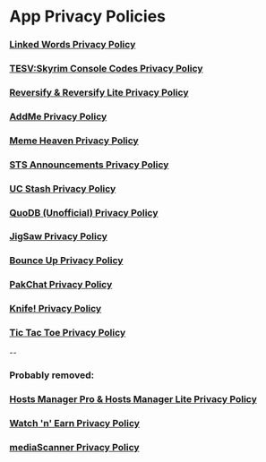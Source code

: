 # App Privacy Policies

### [Linked Words Privacy Policy](https://github.com/AwaisKing/PPs/blob/master/LinkedWords.md)

### [TESV:Skyrim Console Codes Privacy Policy](https://github.com/AwaisKing/PPs/blob/master/Skyrim.md)

### [Reversify & Reversify Lite Privacy Policy](https://github.com/AwaisKing/PPs/blob/master/Reversify.md)

### [AddMe Privacy Policy](https://github.com/AwaisKing/PPs/blob/master/AddMe.md)

### [Meme Heaven Privacy Policy](https://github.com/AwaisKing/PPs/blob/master/MemeHeaven.md)

### [STS Announcements Privacy Policy](https://github.com/AwaisKing/PPs/blob/master/STS_Announce.md)

### [UC Stash Privacy Policy](https://github.com/AwaisKing/PPs/blob/master/UCStash.md)

### [QuoDB (Unofficial) Privacy Policy](https://github.com/AwaisKing/PPs/blob/master/QuoDB.md)

### [JigSaw Privacy Policy](https://github.com/AwaisKing/PPs/blob/master/JigSaw.md)

### [Bounce Up Privacy Policy](https://github.com/AwaisKing/PPs/blob/master/BounceUp.md)

### [PakChat Privacy Policy](https://github.com/AwaisKing/PPs/blob/master/PakChat.md)

### [Knife! Privacy Policy](https://github.com/AwaisKing/PPs/blob/master/Knife.md)

### [Tic Tac Toe Privacy Policy](https://github.com/AwaisKing/PPs/blob/master/TicTacToe.md)

--

### Probably removed:

### [Hosts Manager Pro & Hosts Manager Lite Privacy Policy](https://github.com/AwaisKing/PPs/blob/master/HostsManager.md)

### [Watch 'n' Earn Privacy Policy](https://github.com/AwaisKing/PPs/blob/master/WatchnEarn.md)

### [mediaScanner Privacy Policy](https://github.com/AwaisKing/PPs/blob/master/mediaScanner.md)